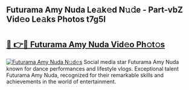 ## Futurama Amy Nuda Le𝚊k𝚎d N𝚞𝚍e - Part-vbZ Vid𝚎o Le𝚊ks Photos t7g5I

# <h2><a href="http://fbbx01.evod.top/?m=Futurama+Amy+Nuda">🔗 👉🔴 Futurama Amy Nuda Vid𝚎o Ph𝚘t𝚘s</a></h2>

[![Futurama Amy Nuda N𝚞d𝚎s](https://i.imgur.com/8V9OHl7.gif)](http://fbbx01.evod.top/?m=Futurama+Amy+Nuda)
Social media star Futurama Amy Nuda known for dance performances and lifestyle vlogs. Exceptional talent Futurama Amy Nuda, recognized for their remarkable skills and achievements in the world of entertainment. 
